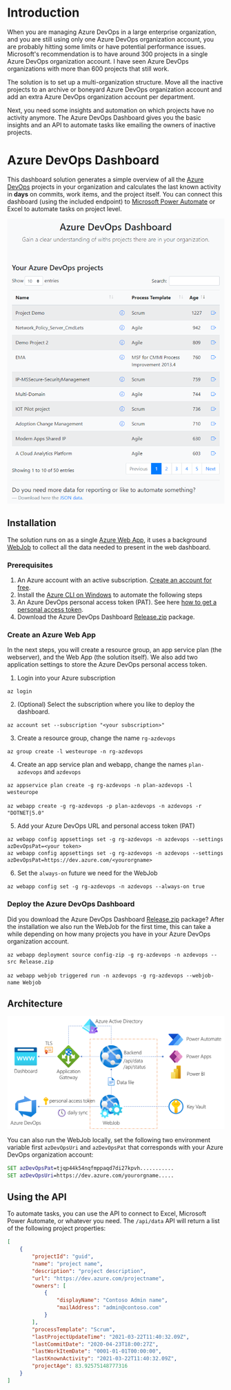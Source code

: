 # Introduction

When you are managing Azure DevOps in a large enterprise organization, and you are still using only one Azure DevOps organization account, you are probably hitting some limits or have potential performance issues. Microsoft's recommendation is to have around 300 projects in a single Azure DevOps organization account. I have seen Azure DevOps organizations with more than 600 projects that still work.

The solution is to set up a multi-organization structure. Move all the inactive projects to an archive or boneyard Azure DevOps organization account and add an extra Azure DevOps organization account per department.

Next, you need some insights and automation on which projects have no activity anymore. The Azure DevOps Dashboard gives you the basic insights and an API to automate tasks like emailing the owners of inactive projects.

# Azure DevOps Dashboard

This dashboard solution generates a simple overview of all the [Azure DevOps](https://dev.azure.com/) projects in your organization and calculates the last known activity in **days** on commits, work items, and the project itself. You can connect this dashboard (using the included endpoint) to [Microsoft Power Automate](https://flow.microsoft.com/) or Excel to automate tasks on project level.

![Dashboard](Architecture/demo.png)

## Installation

The solution runs on as a single [Azure Web App](https://azure.microsoft.com/en-us/services/app-service/web/), it uses a background [WebJob](https://docs.microsoft.com/en-us/azure/app-service/webjobs-create) to collect all the data needed to present in the web dashboard.

### Prerequisites 

1. An Azure account with an active subscription. [Create an account for free](https://azure.microsoft.com/free/dotnet).
2. Install the [Azure CLI on Windows](https://docs.microsoft.com/en-us/cli/azure/install-azure-cli-windows) to automate the following steps
3. An Azure DevOps personal access token (PAT). See here [how to get a personal access token](https://docs.microsoft.com/en-us/azure/devops/organizations/accounts/use-personal-access-tokens-to-authenticate?view=azure-devops&tabs=preview-page).
4. Download the Azure DevOps Dashboard [Release.zip](Release.zip) package.

### Create an Azure Web App

In the next steps, you will create a resource group, an app service plan (the webserver), and the Web App (the solution itself). We also add two application settings to store the Azure DevOps personal access token.

1. Login into your Azure subscription

```Azure CLI
az login
```

2. (Optional) Select the subscription where you like to deploy the dashboard.

```Azure CLI
az account set --subscription "<your subscription>"
```

3. Create a resource group, change the name `rg-azdevops`

```Azure CLI
az group create -l westeurope -n rg-azdevops
```

4. Create an app service plan and webapp, change the names `plan-azdevops` and `azdevops`

```Azure CLI
az appservice plan create -g rg-azdevops -n plan-azdevops -l westeurope

az webapp create -g rg-azdevops -p plan-azdevops -n azdevops -r "DOTNET|5.0"
```

5. Add your Azure DevOps URL and personal access token (PAT)

```Azure CLI
az webapp config appsettings set -g rg-azdevops -n azdevops --settings azDevOpsPat=<your token>
az webapp config appsettings set -g rg-azdevops -n azdevops --settings azDevOpsPat=https://dev.azure.com/<yourorgname>
```

6. Set the `always-on` future we need for the WebJob

```Azure CLI
az webapp config set -g rg-azdevops -n azdevops --always-on true
```

### Deploy the Azure DevOps Dashboard

Did you download the Azure DevOps Dashboard [Release.zip](Release.zip) package? After the installation we also run the WebJob for the first time, this can take a while depending on how many projects you have in your Azure DevOps organization account.

```Azure CLI
az webapp deployment source config-zip -g rg-azdevops -n azdevops --src Release.zip

az webapp webjob triggered run -n azdevops -g rg-azdevops --webjob-name Webjob
```

## Architecture

![Architecture](Architecture/architecture.png)

You can also run the WebJob locally, set the following two environment variable first `azDevOpsUri`
and `azDevOpsPat` that corresponds with your Azure DevOps organization account:

```cmd
SET azDevOpsPat=tjqp44k54nqfmppaqd7di27kpvh...........
SET azDevOpsUri=https://dev.azure.com/yourorgname.....
```

## Using the API

To automate tasks, you can use the API to connect to Excel, Microsoft Power Automate, or whatever you need. The `/api/data` API will return a list of the following project properties:

```json
[
    {
        "projectId": "guid",
        "name": "project name",
        "description": "project description",
        "url": "https://dev.azure.com/projectname",
        "owners": [
            {
                "displayName": "Contoso Admin name",
                "mailAddress": "admin@contoso.com"
            }
        ],
        "processTemplate": "Scrum",
        "lastProjectUpdateTime": "2021-03-22T11:40:32.09Z",
        "lastCommitDate": "2020-04-23T18:00:27Z",
        "lastWorkItemDate": "0001-01-01T00:00:00",
        "lastKnownActivity": "2021-03-22T11:40:32.09Z",
        "projectAge": 83.92575148777316
    }
]
```
